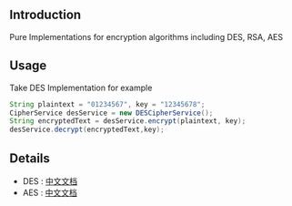 ## Introduction

Pure Implementations for encryption algorithms including DES, RSA, AES



## Usage

Take DES Implementation for example

```java
String plaintext = "01234567", key = "12345678";
CipherService desService = new DESCipherService();
String encryptedText = desService.encrypt(plaintext, key);
desService.decrypt(encryptedText,key);
```



## Details

- DES : [中文文档](https://github.com/jordonyang/cipher4j/tree/master/details/des_Zh.md)
- AES : [中文文档](https://github.com/jordonyang/cipher4j/tree/master/details/aes_Zh.md)

